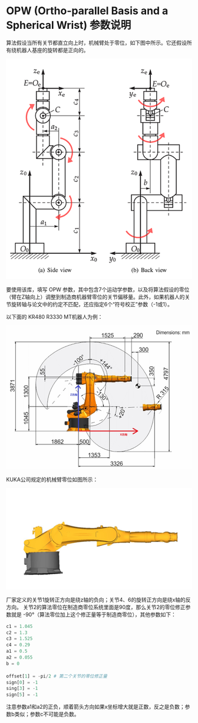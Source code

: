 
# OPW (Ortho-parallel Basis and a Spherical Wrist) 参数说明

算法假设当所有关节都直立向上时，机械臂处于零位，如下图中所示。它还假设所有绕机器人基座的旋转都是正向的。

![opw_parameters](./opw.png)

要使用该库，填写 OPW 参数，其中包含7个运动学参数，以及将算法假设的零位（臂在Z轴向上）调整到制造商机器臂零位的关节偏移量。此外，如果机器人的关节旋转轴与论文中的约定不匹配，还应指定6个“符号校正”参数（-1或1）。

以下面的 KR480 R3330 MT机器人为例：

![KR480 R3330 MT](./KR480R3330MT.jpg)

KUKA公司规定的机械臂零位如图所示：

![KR480 R3330 MT Manufacturer Zero](./KR480R3330MT_ManufactoryZeroPostions.jpg)

厂家定义的关节1旋转正方向是绕z轴的负向；关节4、6的旋转正方向是绕x轴的反方向。
关节2的算法零位在制造商零位系统里面是90度，那么关节2的零位修正参数就是 -90°（算法零位加上这个修正量等于制造商零位），其他参数如下：

```python
c1 = 1.045
c2 = 1.3
c3 = 1.525
c4 = 0.29
a1 = 0.5
a2 = 0.055
b = 0

offset[1] = -pi/2 # 第二个关节的零位修正量
sign[0] = -1
sing[3] = -1
sign[5] = -1
```

注意参数a1和a2的正负，顺着箭头方向如果x坐标增大就是正数，反之是负数；参数b类似；参数c不可能是负数。